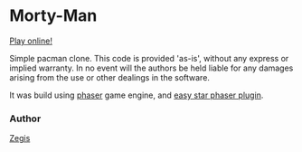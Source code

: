 Morty-Man
=========

[Play online!](http://zegis.github.io/MortyMan/)

Simple pacman clone. This code is provided 'as-is', without any express or implied warranty. In no event will the authors be held liable for any damages arising from the use or other dealings in the software.

It was build using [phaser](https://github.com/photonstorm/phaser) game engine, and [easy star phaser plugin](https://github.com/appsbu-de/phaser_plugin_pathfinding).

### Author
[Zegis](http://dev.kofun.pl/)
